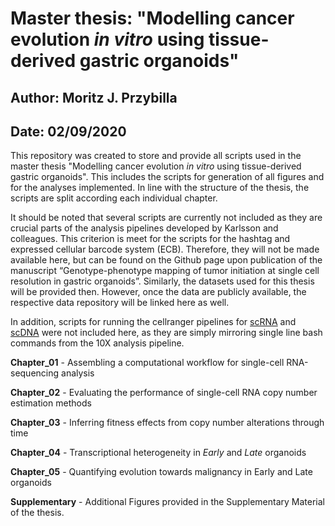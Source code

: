 # Master thesis: "Modelling cancer evolution *in vitro* using tissue-derived gastric organoids"

## Author: Moritz J. Przybilla

## Date: 02/09/2020

This repository was created to store and provide all scripts used in the master thesis "Modelling cancer evolution *in vitro* using tissue-derived gastric organoids". This includes the scripts for generation of all figures and for the analyses implemented. In line with the structure of the thesis, the scripts are split according each individual chapter. 

It should be noted that several scripts are currently not included as they are crucial parts of the analysis pipelines developed by Karlsson and colleagues. This criterion is meet for the scripts for the hashtag and expressed cellular barcode system (ECB). Therefore, they will not be made available here, but can be found on the Github page upon publication of the manuscript “Genotype-phenotype mapping of tumor initiation at single cell resolution in gastric organoids”. Similarly, the datasets used for this thesis will be provided then. However, once the data are publicly available, the respective data repository will be linked here as well. 

In addition, scripts for running the cellranger pipelines for [scRNA](https://support.10xgenomics.com/single-cell-gene-expression) and [scDNA](https://support.10xgenomics.com/single-cell-dna) were not included here, as they are simply mirroring single line bash commands from the 10X analysis pipeline.

**Chapter_01** - Assembling a computational workflow for single-cell RNA-sequencing analysis

**Chapter_02** - Evaluating the performance of single-cell RNA copy number estimation methods

**Chapter_03** - Inferring fitness effects from copy number alterations through time

**Chapter_04** - Transcriptional heterogeneity in *Early* and *Late* organoids

**Chapter_05** - Quantifying evolution towards malignancy in Early and Late organoids

**Supplementary** - Additional Figures provided in the Supplementary Material of the thesis.
